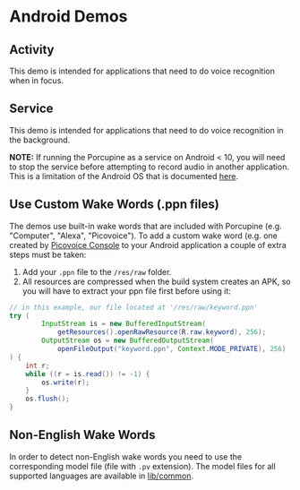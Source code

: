 # Android Demos

## Activity

This demo is intended for applications that need to do voice recognition when in focus.

## Service

This demo is intended for applications that need to do voice recognition in the background.

**NOTE:** If running the Porcupine as a service on Android < 10, you will need to stop the service before attempting to record audio in another application. This is a limitation of the Android OS that is documented [here](https://developer.android.com/guide/topics/media/sharing-audio-input).

## Use Custom Wake Words (.ppn files)

The demos use built-in wake words that are included with Porcupine (e.g. "Computer", "Alexa", "Picovoice"). To add a custom wake word (e.g. one created by [Picovoice Console](https://picovoice.ai/console/) to your Android application a couple of extra steps must be taken:

1. Add your `.ppn` file to the `/res/raw` folder.
1. All resources are compressed when the build system creates an APK, so you will have to extract your ppn file first before using it:

```java
// in this example, our file located at '/res/raw/keyword.ppn'
try (
        InputStream is = new BufferedInputStream(
            getResources().openRawResource(R.raw.keyword), 256);
        OutputStream os = new BufferedOutputStream(
            openFileOutput("keyword.ppn", Context.MODE_PRIVATE), 256)
) {
    int r;
    while ((r = is.read()) != -1) {
        os.write(r);
    }
    os.flush();
}
```

## Non-English Wake Words

In order to detect non-English wake words you need to use the corresponding model file (file with `.pv` extension). The model files for all supported languages are available in [lib/common](/lib/common).
